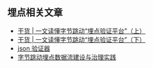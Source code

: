 ## 埋点相关文章

- [干货 | 一文读懂字节跳动“埋点验证平台”（上）](https://mp.weixin.qq.com/s/DFzXbWyBCANw0HtrunZx0w)
- [干货 | 一文读懂字节跳动“埋点验证平台”（下）](https://mp.weixin.qq.com/s/r1_VK_my4lWGW8VS34X1iA)
- [json 验证器](https://www.jsonschemavalidator.net/)
- [字节跳动埋点数据流建设与治理实践](https://mp.weixin.qq.com/s/OqDmImOwCW80-Wgd8dpfgg)